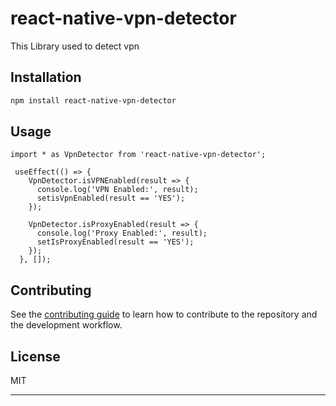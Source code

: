 # react-native-vpn-detector

This Library used to detect vpn

## Installation

```sh
npm install react-native-vpn-detector
```

## Usage

```
import * as VpnDetector from 'react-native-vpn-detector';

 useEffect(() => {
    VpnDetector.isVPNEnabled(result => {
      console.log('VPN Enabled:', result);
      setisVpnEnabled(result == 'YES');
    });

    VpnDetector.isProxyEnabled(result => {
      console.log('Proxy Enabled:', result);
      setIsProxyEnabled(result == 'YES');
    });
  }, []);
```

## Contributing

See the [contributing guide](CONTRIBUTING.md) to learn how to contribute to the repository and the development workflow.

## License

MIT

---


